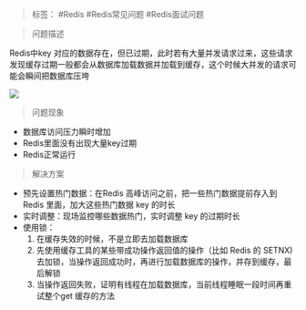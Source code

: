 > 标签： #Redis #Redis常见问题 #Redis面试问题

> 问题描述

Redis中key 对应的数据存在，但已过期，此时若有大量并发请求过来，这些请求发现缓存过期一般都会从数据库加载数据并加载到缓存，这个时候大并发的请求可能会瞬间把数据库压垮

![](https://secure2.wostatic.cn/static/uxjSpT68a65bpiwghKCkCL/image.png?auth_key=1681379439-rPyCpAJtFXErNWKiaKCFpo-0-bdb627acf2fedccc6ef2fe738c227568)

> 问题现象

-   数据库访问压力瞬时增加
-   Redis里面没有出现大量key过期
-   Redis正常运行

> 解决方案

-   预先设置热门数据：在Redis 高峰访问之前，把一些热门数据提前存入到Redis 里面，加大这些热门数据 key 的时长
-   实时调整：现场监控哪些数据热门，实时调整 key 的过期时长
-   使用锁：
    1.  在缓存失效的时候，不是立即去加载数据库
    2.  先使用缓存工具的某些带成功操作返回值的操作（比如 Redis 的 SETNX)去加锁，当操作返回成功时，再进行加载数据库的操作，并存到缓存，最后解锁
    3.  当操作返回失败，证明有线程在加载数据库，当前线程睡眠一段时间再重试整个get 缓存的方法